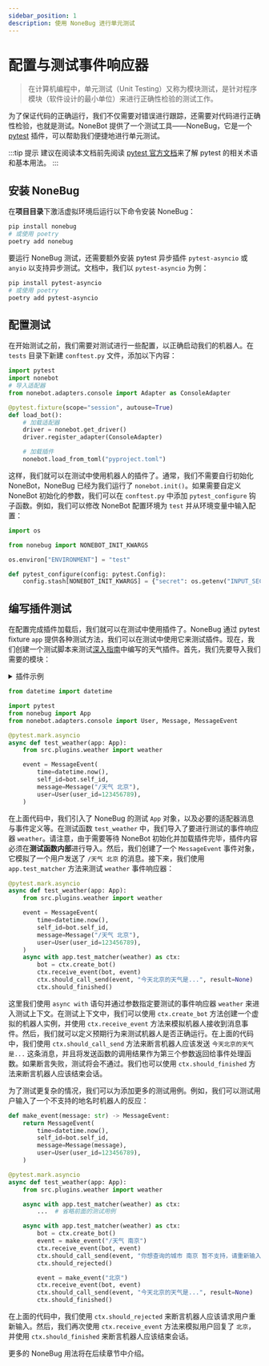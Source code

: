 ```yaml
---
sidebar_position: 1
description: 使用 NoneBug 进行单元测试
---
```


# 配置与测试事件响应器

> 在计算机编程中，单元测试（Unit Testing）又称为模块测试，是针对程序模块（软件设计的最小单位）来进行正确性检验的测试工作。

为了保证代码的正确运行，我们不仅需要对错误进行跟踪，还需要对代码进行正确性检验，也就是测试。NoneBot 提供了一个测试工具——NoneBug，它是一个 [pytest](https://docs.pytest.org/en/stable/) 插件，可以帮助我们便捷地进行单元测试。

:::tip 提示
建议在阅读本文档前先阅读 [pytest 官方文档](https://docs.pytest.org/en/stable/)来了解 pytest 的相关术语和基本用法。
:::

## 安装 NoneBug

在**项目目录**下激活虚拟环境后运行以下命令安装 NoneBug：

```bash
pip install nonebug
# 或使用 poetry
poetry add nonebug
```

要运行 NoneBug 测试，还需要额外安装 pytest 异步插件 `pytest-asyncio` 或 `anyio` 以支持异步测试。文档中，我们以 `pytest-asyncio` 为例：

```bash
pip install pytest-asyncio
# 或使用 poetry
poetry add pytest-asyncio
```

## 配置测试

在开始测试之前，我们需要对测试进行一些配置，以正确启动我们的机器人。在 `tests` 目录下新建 `conftest.py` 文件，添加以下内容：

```python title=tests/conftest.py
import pytest
import nonebot
# 导入适配器
from nonebot.adapters.console import Adapter as ConsoleAdapter

@pytest.fixture(scope="session", autouse=True)
def load_bot():
    # 加载适配器
    driver = nonebot.get_driver()
    driver.register_adapter(ConsoleAdapter)

    # 加载插件
    nonebot.load_from_toml("pyproject.toml")
```

这样，我们就可以在测试中使用机器人的插件了。通常，我们不需要自行初始化 NoneBot，NoneBug 已经为我们运行了 `nonebot.init()`。如果需要自定义 NoneBot 初始化的参数，我们可以在 `conftest.py` 中添加 `pytest_configure` 钩子函数。例如，我们可以修改 NoneBot 配置环境为 `test` 并从环境变量中输入配置：

```python {3,5,7-9} title=tests/conftest.py
import os

from nonebug import NONEBOT_INIT_KWARGS

os.environ["ENVIRONMENT"] = "test"

def pytest_configure(config: pytest.Config):
    config.stash[NONEBOT_INIT_KWARGS] = {"secret": os.getenv("INPUT_SECRET")}
```

## 编写插件测试

在配置完成插件加载后，我们就可以在测试中使用插件了。NoneBug 通过 pytest fixture `app` 提供各种测试方法，我们可以在测试中使用它来测试插件。现在，我们创建一个测试脚本来测试[深入指南](../appendices/session-control.mdx)中编写的天气插件。首先，我们先要导入我们需要的模块：

<details>
  <summary>插件示例</summary>

```python title=weather/__init__.py
from nonebot import on_command
from nonebot.rule import to_me
from nonebot.matcher import Matcher
from nonebot.adapters import Message
from nonebot.params import CommandArg, ArgPlainText

weather = on_command("天气", rule=to_me(), aliases={"weather", "天气预报"})

@weather.handle()
async def handle_function(matcher: Matcher, args: Message = CommandArg()):
    if args.extract_plain_text():
        matcher.set_arg("location", args)

@weather.got("location", prompt="请输入地名")
async def got_location(location: str = ArgPlainText()):
    if location not in ["北京", "上海", "广州", "深圳"]:
        await weather.reject(f"你想查询的城市 {location} 暂不支持，请重新输入！")
    await weather.finish(f"今天{location}的天气是...")
```

</details>

```python {4,5,9,11-16} title=tests/test_weather.py
from datetime import datetime

import pytest
from nonebug import App
from nonebot.adapters.console import User, Message, MessageEvent

@pytest.mark.asyncio
async def test_weather(app: App):
    from src.plugins.weather import weather

    event = MessageEvent(
        time=datetime.now(),
        self_id=bot.self_id,
        message=Message("/天气 北京"),
        user=User(user_id=123456789),
    )
```

在上面代码中，我们引入了 NoneBug 的测试 `App` 对象，以及必要的适配器消息与事件定义等。在测试函数 `test_weather` 中，我们导入了要进行测试的事件响应器 `weather`。请注意，由于需要等待 NoneBot 初始化并加载插件完毕，插件内容必须在**测试函数内部**进行导入。然后，我们创建了一个 `MessageEvent` 事件对象，它模拟了一个用户发送了 `/天气 北京` 的消息。接下来，我们使用 `app.test_matcher` 方法来测试 `weather` 事件响应器：

```python {11-15} title=tests/test_weather.py
@pytest.mark.asyncio
async def test_weather(app: App):
    from src.plugins.weather import weather

    event = MessageEvent(
        time=datetime.now(),
        self_id=bot.self_id,
        message=Message("/天气 北京"),
        user=User(user_id=123456789),
    )
    async with app.test_matcher(weather) as ctx:
        bot = ctx.create_bot()
        ctx.receive_event(bot, event)
        ctx.should_call_send(event, "今天北京的天气是...", result=None)
        ctx.should_finished()
```

这里我们使用 `async with` 语句并通过参数指定要测试的事件响应器 `weather` 来进入测试上下文。在测试上下文中，我们可以使用 `ctx.create_bot` 方法创建一个虚拟的机器人实例，并使用 `ctx.receive_event` 方法来模拟机器人接收到消息事件。然后，我们就可以定义预期行为来测试机器人是否正确运行。在上面的代码中，我们使用 `ctx.should_call_send` 方法来断言机器人应该发送 `今天北京的天气是...` 这条消息，并且将发送函数的调用结果作为第三个参数返回给事件处理函数。如果断言失败，测试将会不通过。我们也可以使用 `ctx.should_finished` 方法来断言机器人应该结束会话。

为了测试更复杂的情况，我们可以为添加更多的测试用例。例如，我们可以测试用户输入了一个不支持的地名时机器人的反应：

```python {17-21,23-26} title=tests/test_weather.py
def make_event(message: str) -> MessageEvent:
    return MessageEvent(
        time=datetime.now(),
        self_id=bot.self_id,
        message=Message(message),
        user=User(user_id=123456789),
    )

@pytest.mark.asyncio
async def test_weather(app: App):
    from src.plugins.weather import weather

    async with app.test_matcher(weather) as ctx:
        ...  # 省略前面的测试用例

    async with app.test_matcher(weather) as ctx:
        bot = ctx.create_bot()
        event = make_event("/天气 南京")
        ctx.receive_event(bot, event)
        ctx.should_call_send(event, "你想查询的城市 南京 暂不支持，请重新输入！", result=None)
        ctx.should_rejected()

        event = make_event("北京")
        ctx.receive_event(bot, event)
        ctx.should_call_send(event, "今天北京的天气是...", result=None)
        ctx.should_finished()
```

在上面的代码中，我们使用 `ctx.should_rejected` 来断言机器人应该请求用户重新输入。然后，我们再次使用 `ctx.receive_event` 方法来模拟用户回复了 `北京`，并使用 `ctx.should_finished` 来断言机器人应该结束会话。

更多的 NoneBug 用法将在后续章节中介绍。
